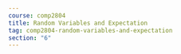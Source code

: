 ```yaml
---
course: comp2804
title: Random Variables and Expectation
tag: comp2804-random-variables-and-expectation
section: "6"
---
```

